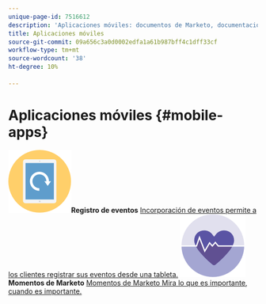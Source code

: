 ```yaml
---
unique-page-id: 7516612
description: 'Aplicaciones móviles: documentos de Marketo, documentación del producto'
title: Aplicaciones móviles
source-git-commit: 09a656c3a0d0002edfa1a61b987bff4c1dff33cf
workflow-type: tm+mt
source-wordcount: '38'
ht-degree: 10%

---
```



# Aplicaciones móviles {#mobile-apps}

**![Registro de eventos](assets/mobile-checkin-icon.png)Registro de eventos** [Incorporación de eventos permite a los clientes registrar sus eventos desde una tableta.](https://docs.marketo.com/display/DOCS/Event+Check-in)     **![Momentos de Marketo](assets/moments-icon.png)Momentos de Marketo** [Momentos de Marketo Mira lo que es importante, cuando es importante.](https://docs.marketo.com/display/DOCS/Marketo+Moments)
